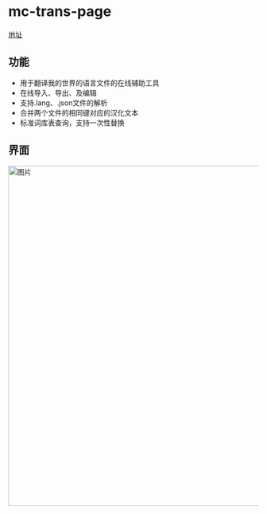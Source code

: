 # mc-trans-page

[地址](https://exdj158.github.io/mc-trans-page/)
## 功能
- 用于翻译我的世界的语言文件的在线辅助工具
- 在线导入、导出、及编辑
- 支持.lang、.json文件的解析
- 合并两个文件的相同键对应的汉化文本
- 标准词库表查询，支持一次性替换

## 界面
<img width="683" alt="图片" src="https://user-images.githubusercontent.com/85820498/205863797-c42e904b-18c9-47c7-ac57-1fa8f3299065.png">
